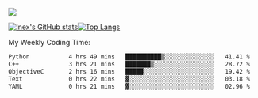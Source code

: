 ![](https://komarev.com/ghpvc/?username=lnexenl&style=flat-square&color=orange)

[![lnex's GitHub stats](https://github-readme-stats.vercel.app/api?username=lnexenl&count_private=true&show_icons=true)](https://github.com/anuraghazra/github-readme-stats)[![Top Langs](https://github-readme-stats.vercel.app/api/top-langs/?username=lnexenl&layout=compact&langs_count=8&exclude_repo=32-bit-MIPS-CPU)](https://github.com/anuraghazra/github-readme-stats)

My Weekly Coding Time:
<!--START_SECTION:waka-->

```txt
Python           4 hrs 49 mins   ██████████▒░░░░░░░░░░░░░░   41.41 %
C++              3 hrs 21 mins   ███████▒░░░░░░░░░░░░░░░░░   28.72 %
ObjectiveC       2 hrs 16 mins   █████░░░░░░░░░░░░░░░░░░░░   19.42 %
Text             0 hrs 22 mins   ▓░░░░░░░░░░░░░░░░░░░░░░░░   03.18 %
YAML             0 hrs 21 mins   ▓░░░░░░░░░░░░░░░░░░░░░░░░   02.96 %
```

<!--END_SECTION:waka-->


